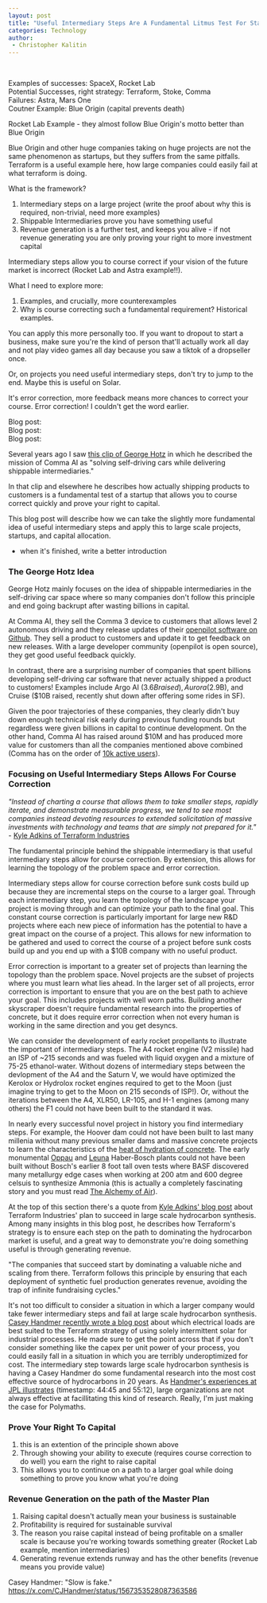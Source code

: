 ```yaml
---
layout: post
title: "Useful Intermediary Steps Are A Fundamental Litmus Test For Startups And All Large Projects"
categories: Technology
author:
 - Christopher Kalitin
---
```

<head>
    <meta property="og:image" content="{{site.url}}/assets/images/jevons-learning-rate/notebook.jpg">
</head>

Examples of successes: SpaceX, Rocket Lab  
Potential Successes, right strategy: Terraform, Stoke, Comma  
Failures: Astra, Mars One  
Coutner Example: Blue Origin (capital prevents death)  

Rocket Lab Example - they almost follow Blue Origin's motto better than Blue Origin

Blue Origin and other huge companies taking on huge projects are not the same phenomenon as startups, but they suffers from the same pitfalls. Terraform is a useful example here, how large companies could easily fail at what terraform is doing.

What is the framework?
1. Intermediary steps on a large project (write the proof about why this is required, non-trivial, need more examples)
2. Shippable Intermediaries prove you have something useful
3. Revenue generation is a further test, and keeps you alive - if not revenue generating you are only proving your right to more investment capital

Intermediary steps allow you to course correct if your vision of the future market is incorrect (Rocket Lab and Astra example!!). 

What I need to explore more:
1. Examples, and crucially, more counterexamples
2. Why is course correcting such a fundamental requirement? Historical examples.

You can apply this more personally too. If you want to dropout to start a business, make sure you're the kind of person that'll actually work all day and not play video games all day because you saw a tiktok of a dropseller once.

Or, on projects you need useful intermediary steps, don't try to jump to the end. Maybe this is useful on Solar.

It's error correction, more feedback means more chances to correct your course. Error correction! I couldn't get the word earlier.

Blog post:  
Blog post:  
Blog post:  

Several years ago I saw [this clip of George Hotz](https://youtu.be/_L3gNaAVjQ4?si=timvK1RTGQ4UDSr7&t=3199) in which he described the mission of Comma AI as "solving self-driving cars while delivering shippable intermediaries."

In that clip and elsewhere he describes how actually shipping products to customers is a fundamental test of a startup that allows you to course correct quickly and prove your right to capital.

This blog post will describe how we can take the slightly more fundamental idea of useful intermediary steps and apply this to large scale projects, startups, and capital allocation.

- when it's finished, write a better introduction

### <b>The George Hotz Idea</b>  

George Hotz mainly focuses on the idea of shippable intermediaries in the self-driving car space where so many companies don't follow this principle and end going backrupt after wasting billions in capital. 

At Comma AI, they sell the Comma 3 device to customers that allows level 2 autonomous driving and they release updates of their [openpilot software on Github](https://github.com/commaai/openpilot). They sell a product to customers and update it to get feedback on new releases. With a large developer community (openpilot is open source), they get good useful feedback quickly.

In contrast, there are a surprising number of companies that spent billions developing self-driving car software that never actually shipped a product to customers! Examples include Argo AI ($3.6B raised), Aurora ($2.9B), and Cruise ($10B raised, recently shut down after offering some rides in SF).

Given the poor trajectories of these companies, they clearly didn't buy down enough technical risk early during previous funding rounds but regardless were given billions in capital to continue development. On the other hand, Comma AI has raised around $10M and has produced more value for customers than all the companies mentioned above combined (Comma has on the order of [10k active users](https://comma.ai/openpilot)).

### <b>Focusing on Useful Intermediary Steps Allows For Course Correction</b>  

<i>"Instead of charting a course that allows them to take smaller steps, rapidly iterate, and demonstrate measurable progress, we tend to see most companies instead devoting resources to extended solicitation of massive investments with technology and teams that are simply not prepared for it."</i>  
\- [Kyle Adkins of Terraform Industries](https://terraformindustries.wordpress.com/2025/03/25/no-excuses-how-to-build-scale-and-win-in-hard-tech/)

The fundamental principle behind the shippable intermediary is that useful intermediary steps allow for course correction. By extension, this allows for learning the topology of the problem space and error correction. 

Intermediary steps allow for course correction before sunk costs build up because they are incremental steps on the course to a larger goal. Through each intermediary step, you learn the topology of the landscape your project is moving through and can optimize your path to the final goal. This constant course correction is particularly important for large new R&D projects where each new piece of information has the potential to have a great impact on the course of a project. This allows for new information to be gathered and used to correct the course of a project before sunk costs build up and you end up with a $10B company with no useful product.

Error correction is important to a greater set of projects than learning the topology than the problem space. Novel projects are the subset of projects where you must learn what lies ahead. In the larger set of all projects, error correction is important to ensure that you are on the best path to achieve your goal. This includes projects with well worn paths. Building another skyscraper doesn't require fundamental research into the properties of concrete, but it does require error correction when not every human is working in the same direction and you get desyncs.

We can consider the development of early rocket propellants to illustrate the important of intermediary steps. The A4 rocket engine (V2 missile) had an ISP of ~215 seconds and was fueled with liquid oxygen and a mixture of 75-25 ethanol-water. Without dozens of intermediary steps between the devlopment of the A4 and the Saturn V, we would have optimized the Kerolox or Hydrolox rocket engines required to get to the Moon (just imagine trying to get to the Moon on 215 seconds of ISP!). Or, without the iterations between the A4, XLR50, LR-105, and H-1 engines (among many others) the F1 could not have been built to the standard it was.

In nearly every successful novel project in history you find intermediary steps. For example, the Hoover dam could not have been built to last many millenia without many previous smaller dams and massive concrete projects to learn the characteristics of the [heat of hydration of concrete](https://youtu.be/4EdMImlZE2s?si=3UJYCRIURTB5jtSX&t=2277). The early monumental [Oppau](https://en.wikipedia.org/wiki/Oppau_explosion) and [Leuna](https://en.wikipedia.org/wiki/Leuna_works) Haber-Bosch plants could not have been built without Bosch's earlier 8 foot tall oven tests where BASF discovered many metallurgy edge cases when working at 200 atm and 600 degree celsuis to synthesize Ammonia (this is actually a completely fascinating story and you must read [The Alchemy of Air](https://docs.google.com/document/d/178mx6r7ClbddQZYO9mZ4dCBUmYg97o4XSDJwmtkx7ME/edit?usp=sharing)).

At the top of this section there's a quote from [Kyle Adkins' blog post](https://terraformindustries.wordpress.com/2025/03/25/no-excuses-how-to-build-scale-and-win-in-hard-tech/) about Terraform Industries' plan to succeed in large scale hydrocarbon synthesis. Among many insights in this blog post, he describes how Terraform's strategy is to ensure each step on the path to dominating the hydrocarbon market is useful, and a great way to demonstrate you're doing something useful is through generating revenue.

"The companies that succeed start by dominating a valuable niche and scaling from there. Terraform follows this principle by ensuring that each deployment of synthetic fuel production generates revenue, avoiding the trap of infinite fundraising cycles."

It's not too difficult to consider a situation in which a larger company would take fewer intermediary steps and fail at large scale hydrocarbon synthesis. [Casey Handmer recently wrote a blog post](https://caseyhandmer.wordpress.com/2024/11/09/solar-and-batteries-for-generic-use-cases/) about which electrical loads are best suited to the Terraform strategy of using solely intermittent solar for industrial processes. He made sure to get the point across that if you don't consider something like the capex per unit power of your process, you could easily fall in a situation in which you are terribly underoptimized for cost. The intermediary step towards large scale hydrocarbon synthesis is having a Casey Handmer do some fundamental research into the most cost effective source of hydrocarbons in 20 years. As [Handmer's experiences at JPL illustrates](https://podcasts.apple.com/ca/podcast/energy-economics-and-rocket-science-with-casey-handmer/id1753399812?i=1000665423662) (timestamp: 44:45 and 55:12), large organizations are not always effective at facillitating this kind of research. Really, I'm just making the case for Polymaths.

### <b>Prove Your Right To Capital</b>

1. this is an extention of the principle shown above
2. Through showing your ability to execute (requires course correction to do well) you earn the right to raise capital
3. This allows you to continue on a path to a larger goal while doing something to prove you know what you're doing

### <b>Revenue Generation on the path of the Master Plan</b>

1. Raising capital doesn't actually mean your business is sustainable
2. Profitability is required for sustainable survival
3. The reason you raise capital instead of being profitable on a smaller scale is because you're working towards something greater (Rocket Lab example, mention intermediaries)
4. Generating revenue extends runway and has the other benefits (revenue means you provide value)

Casey Handmer: "Slow is fake."  
https://x.com/CJHandmer/status/1567353528087363586

